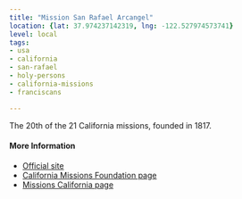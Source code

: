 ```yaml
---
title: "Mission San Rafael Arcangel"
location: {lat: 37.974237142319, lng: -122.527974573741}
level: local
tags:
- usa
- california
- san-rafael
- holy-persons
- california-missions
- franciscans

---
```



The 20th of the 21 California missions, founded in 1817.

#### More Information

* [Official site](http://saintraphael.com/)
* [California Missions Foundation page](https://californiamissionsfoundation.org/mission-san-rafael/)
* [Missions California page](https://www.missionscalifornia.com/missions/san-rafael-arcangel/)





